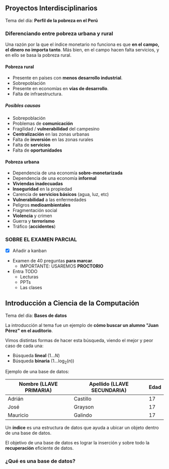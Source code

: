 ## Proyectos Interdisciplinarios

Tema del día: **Perfil de la pobreza en el Perú**

### Diferenciando entre pobreza urbana y rural

Una razón por la que el índice monetario no funciona es que **en el campo, el dinero no importa tanto**. Más bien, en el campo hacen falta servicios, y en ello se basa la pobreza rural.

#### Pobreza rural

- Presente en países con **menos desarrollo industrial**.
- Sobrepoblación
- Presente en economías en **vías de desarrollo**.
- Falta de infraestructura.

##### Posibles causas

- Sobrepoblación
- Problemas de **comunicación**
- Fragilidad / **vulnerabilidad** del campesino
- **Centralización** en las zonas urbanas
- Falta de **inversión** en las zonas rurales
- Falta de **servicios**
- Falta de **oportunidades**

#### Pobreza urbana

- Dependencia de una economía **sobre-monetarizada**
- Dependencia de una economía **informal**
- **Viviendas inadecuadas**
- **Inseguridad** en la propiedad
- Carencia de **servicios básicos** (agua, luz, etc)
- **Vulnerabilidad** a las enfermedades
- Peligros **medioambientales**
- Fragmentación social
- **Violencia** y crimen
- Guerra y **terrorismo**
- Tráfico (**accidentes**)

### SOBRE EL EXAMEN PARCIAL

- [x] Añadir a  kanban

- Examen de 40 preguntas **para marcar**.
	- IMPORTANTE: USAREMOS **PROCTORIO**
- Entra TODO
	- Lecturas
	- PPTs
	- Las clases

## Introducción a Ciencia de la Computación

Tema del día: **Bases de datos**

La introducción al tema fue un ejemplo de **cómo buscar un alumno "Juan Pérez" en el auditorio**.

Vimos distintas formas de hacer esta búsqueda, viendo el mejor y peor caso de cada una:

- Búsqueda **lineal** ($1\dots N$)
- Búsqueda **binaria** ($1\dots \log_{2}(n)$)

Ejemplo de una base de datos:

| Nombre (LLAVE PRIMARIA) | Apellido (LLAVE SECUNDARIA) | Edad |
| ----------------------- | --------------------------- | ---- |
| Adrián                  | Castillo                    | 17   |
| José                    | Grayson                     | 17   |
| Mauricio                | Galindo                     | 17   |

Un **índice** es una estructura de datos que ayuda a ubicar un objeto dentro de una base de datos.

El objetivo de una base de datos es lograr la inserción y sobre todo la **recuperación** eficiente de datos.

### ¿Qué es una base de datos?

